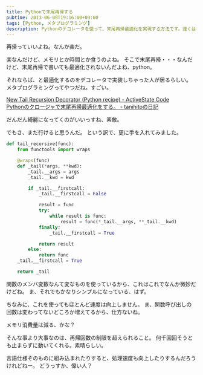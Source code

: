 ```yaml
---
title: Pythonで末尾再帰する
pubtime: 2013-06-08T19:16:00+09:00
tags: [Python, メタプログラミング]
description: Pythonのデコレータを使って、末尾再帰最適化を実現する方法です。速くはならないけれど、少なくともどれだけループさせてもメモリが枯渇して停止することは無くなります。
---
```


再帰っていいよね。なんか楽だ。

楽なんだけど、メモリとか時間とか食うのよね。
そこで末尾再帰・・・なんだけど、末尾再帰で書いても最適化されないんだよね、python。

それならば、と最適化するのをデコレータで実装しちゃった人が居るらしい。
メタプログラミングってやつだね。すごい。

[New Tail Recursion Decorator (Python recipe) - ActiveState Code](http://code.activestate.com/recipes/496691/)<br />
[Pythonのクロージャで末尾再帰最適化をする。 - tanihitoの日記](http://d.hatena.ne.jp/tanihito/20110119/1295459297)

だんだん綺麗になってくのがいいっすね、素敵。

でもさ、まだ行けると思うんだ。
という訳で、更に手を入れてみました。
``` python
def tail_recursive(func):
	from functools import wraps

	@wraps(func)
	def _tail(*args, **kwd):
		_tail.__args = args
		_tail.__kwd = kwd

		if _tail.__firstcall:
			_tail.__firstcall = False

			result = func
			try:
				while result is func:
					result = func(*_tail.__args, **_tail.__kwd)
			finally:
				_tail.__firstcall = True

			return result
		else:
			return func
	_tail.__firstcall = True

	return _tail
```
関数のメンバ変数なんて変なものを使っているから、これはこれでなんか微妙だけどね。
ま、それでもかなりシンプルになっている、はず。

ちなみに、これを使ってもほとんど速度は向上しません。
ま、関数呼び出しの回数は変わってないどころか増えてるから、仕方ないね。

メモリ消費量は減る、かな？

そんな事より大事なのは、再帰回数の制限を超えられること。
何千回回そうとも止まらずに動いてくれる。素晴らしい。

言語仕様そのものに組み込まれたりすると、処理速度も向上したりするんだろうけれどねー。
どうっすか、偉い人？
